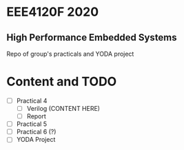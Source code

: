 # EEE4120F 2020
## High Performance Embedded Systems
Repo of group's practicals and YODA project
<br>
# Content and TODO
- [ ] Practical 4
  - [ ] Verilog (CONTENT HERE)
  - [ ] Report
- [ ] Practical 5
- [ ] Practical 6 (?)
- [ ] YODA Project
